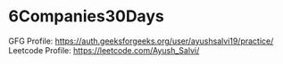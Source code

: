 # 6Companies30Days

GFG Profile: https://auth.geeksforgeeks.org/user/ayushsalvi19/practice/
<br>
Leetcode Profile: https://leetcode.com/Ayush_Salvi/

